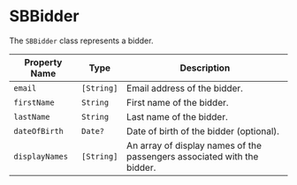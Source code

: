 # SBBidder

The `SBBidder` class represents a bidder.

| **Property Name** | **Type**   | **Description**                                                         |
|-------------------|------------|-------------------------------------------------------------------------|
| `email`           | `[String]` | Email address of the bidder.                                            |
| `firstName`       | `String`   | First name of the bidder.                                               |
| `lastName`        | `String`   | Last name of the bidder.                                                |
| `dateOfBirth`     | `Date?`    | Date of birth of the bidder (optional).                                 |
| `displayNames`    | `[String]` | An array of display names of the passengers associated with the bidder. |